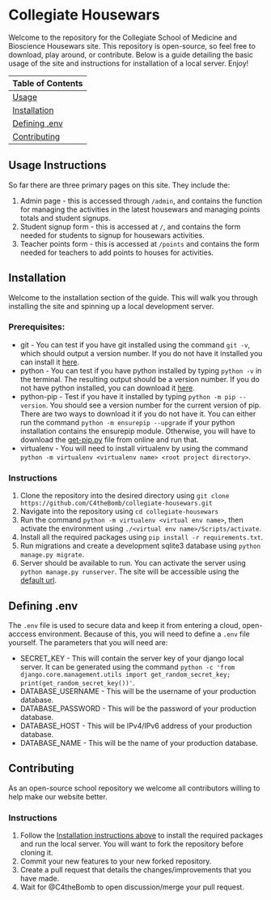 # Collegiate Housewars

Welcome to the repository for the Collegiate School of Medicine and Bioscience Housewars site. This repository is open-source, so feel free to download, play around, or contribute. Below is a guide detailing the basic usage of the site and instructions for installation of a local server. Enjoy!

| Table of Contents |
| ------- |
| [Usage](#Usage-Instructions) |
| [Installation](#Installation) |
| [Defining .env](#Defining-env) |
| [Contributing](#Contributing) |

## Usage Instructions
So far there are three primary pages on this site. They include the: 
1. Admin page - this is accessed through `/admin`, and contains the function for managing the activities in the latest housewars and managing points totals and student signups.
2. Student signup form - this is accessed at `/`, and contains the form needed for students to signup for housewars activities.
3. Teacher points form - this is accessed at `/points` and contains the form needed for teachers to add points to houses for activities.

## Installation
Welcome to the installation section of the guide. This will walk you through installing the site and spinning up a local development server. 

### Prerequisites:
- git - You can test if you have git installed using the command `git -v`, which should output a version number. If you do not have it installed you can install it [here](https://git-scm.com/downloads).
- python - You can test if you have python installed by typing `python -v` in the terminal. The resulting output should be a version number. If you do not have python installed, you can download it [here](https://www.python.org/downloads/).
- python-pip - Test if you have it installed by typing `python -m pip --version`. You should see a version number for the current version of pip. There are two ways to download it if you do not have it. You can either run the command `python -m ensurepip --upgrade` if your python installation contains the ensurepip module. Otherwise, you will have to download the [get-pip.py](https://bootstrap.pypa.io/get-pip.py) file from online and run that.
- virtualenv - You will need to install virtualenv by using the command `python -m virtualenv <virtualenv name> <root project directory>`.
  
### Instructions
1. Clone the repository into the desired directory using `git clone https://github.com/C4theBomb/collegiate-housewars.git`
2. Navigate into the repository using `cd collegiate-housewars`
3. Run the command `python -m virtualenv <virtual env name>`, then activate the environment using `./<virtual env name>/Scripts/activate`.
4. Install all the required packages using `pip install -r requirements.txt`.
5. Run migrations and create a development sqlite3 database using `python manage.py migrate`.
6. Server should be available to run. You can activate the server using `python manage.py runserver`. The site will be accessible using the [default url](http://localhost:8000).

## Defining .env
The `.env` file is used to secure data and keep it from entering a cloud, open-acccess environment. Because of this, you will need to define a `.env` file yourself. The parameters that you will need are:
- SECRET_KEY - This will contain the server key of your django local server. It can be generated using the command `python -c 'from django.core.management.utils import get_random_secret_key; print(get_random_secret_key())'`.
- DATABASE_USERNAME - This will be the username of your production database.
- DATABASE_PASSWORD - This will be the password of your production database.
- DATABASE_HOST - This will be IPv4/IPv6 address of your production database.
- DATABASE_NAME - This will be the name of your production database.

## Contributing
As an open-source school repository we welcome all contributors willing to help make our website better.

### Instructions
1. Follow the [Installation instructions above](#Installation-Instructions) to install the required packages and run the local server. You will want to fork the repository before cloning it.
2. Commit your new features to your new forked repository.
3. Create a pull request that details the changes/improvements that you have made.
4. Wait for @C4theBomb to open discussion/merge your pull request.
